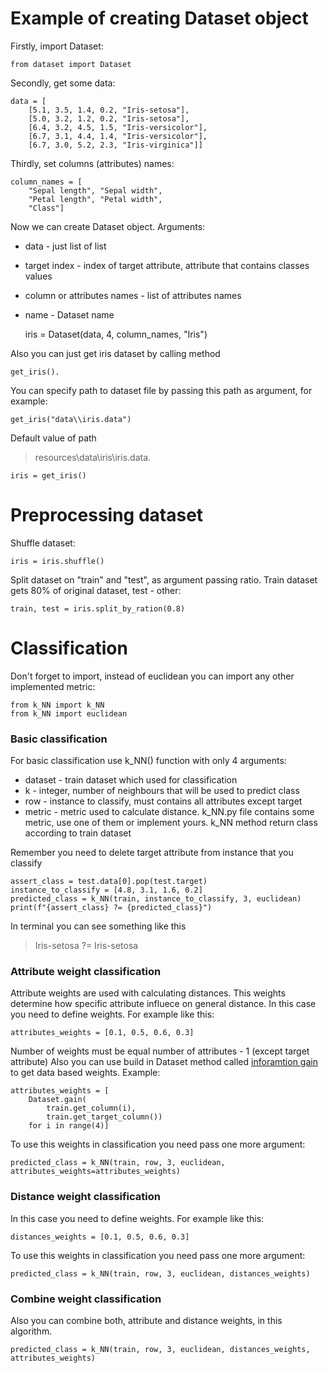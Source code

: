 # Example of creating Dataset object
Firstly, import Dataset:

	from dataset import Dataset

Secondly, get some data:

	data = [
		[5.1, 3.5, 1.4, 0.2, "Iris-setosa"],
		[5.0, 3.2, 1.2, 0.2, "Iris-setosa"],
		[6.4, 3.2, 4.5, 1.5, "Iris-versicolor"],
		[6.7, 3.1, 4.4, 1.4, "Iris-versicolor"],
		[6.7, 3.0, 5.2, 2.3, "Iris-virginica"]]

Thirdly, set columns (attributes) names:

	column_names = [
		"Sepal length", "Sepal width",
		"Petal length", "Petal width",
		"Class"]

Now we can create Dataset object. Arguments:
- data - just list of list
- target index - index of target attribute, attribute that contains classes values
- column or attributes names - list of attributes names
- name - Dataset name


	iris = Dataset(data, 4, column_names, "Iris")

Also you can just get iris dataset by calling method

	get_iris().

You can specify path to dataset file by passing this path as argument, for example:

	get_iris("data\\iris.data")

Default value of path 
> resources\\data\\iris\\iris.data.

	iris = get_iris()

# Preprocessing dataset
Shuffle dataset:

	iris = iris.shuffle()

Split dataset on "train" and "test", as argument passing ratio. Train dataset gets 80% of original dataset, test - other:

	train, test = iris.split_by_ration(0.8)

# Classification
Don't forget to import, instead of euclidean you can import any other implemented metric:

	from k_NN import k_NN
	from k_NN import euclidean

### Basic classification
For basic classification use k_NN() function with only 4 arguments:
- dataset - train dataset which used for classification
- k - integer, number of neighbours that will be used to predict class
- row - instance to classify, must contains all attributes except target
- metric - metric used to calculate distance. k_NN.py file contains some metric, use one of them or implement yours.
k_NN method return class according to train dataset

Remember you need to delete target attribute from instance that you classify

	assert_class = test.data[0].pop(test.target)
	instance_to_classify = [4.8, 3.1, 1.6, 0.2]
	predicted_class = k_NN(train, instance_to_classify, 3, euclidean)
	print(f"{assert_class} ?= {predicted_class}")

In terminal you can see something like this
> Iris-setosa ?= Iris-setosa
### Attribute weight classification
Attribute weights are used with calculating distances. This weights determine how specific attribute influece on general distance.
In this case you need to define weights. For example like this:

	attributes_weights = [0.1, 0.5, 0.6, 0.3]

Number of weights must be equal number of attributes - 1 (except target attribute)
Also you can use build in Dataset method called [inforamtion gain](https://machinelearningmastery.com/information-gain-and-mutual-information/#:~:text=Information%20gain%20is%20the%20reduction,before%20and%20after%20a%20transformation.) to get data based weights. Example:

	attributes_weights = [
		Dataset.gain(
			train.get_column(i),
			train.get_target_column())
		for i in range(4)]

To use this weights in classification you need pass one more argument:

	predicted_class = k_NN(train, row, 3, euclidean, attributes_weights=attributes_weights)

### Distance weight classification
In this case you need to define weights. For example like this:

	distances_weights = [0.1, 0.5, 0.6, 0.3]

To use this weights in classification you need pass one more argument:

	predicted_class = k_NN(train, row, 3, euclidean, distances_weights)
### Combine weight classification
Also you can combine both, attribute and distance weights, in this algorithm.

	predicted_class = k_NN(train, row, 3, euclidean, distances_weights, attributes_weights)